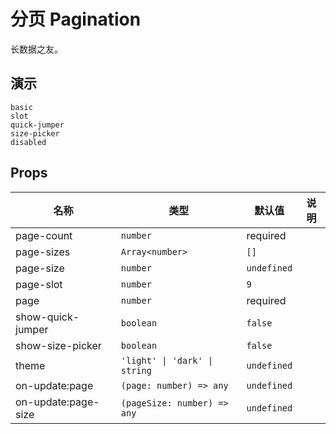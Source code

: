 # 分页 Pagination

<!--single-column-->

长数据之友。

## 演示

```demo
basic
slot
quick-jumper
size-picker
disabled
```

## Props

| 名称                | 类型                          | 默认值      | 说明 |
| ------------------- | ----------------------------- | ----------- | ---- |
| page-count          | `number`                      | required    |      |
| page-sizes          | `Array<number>`               | `[]`        |      |
| page-size           | `number`                      | `undefined` |      |
| page-slot           | `number`                      | `9`         |      |
| page                | `number`                      | required    |      |
| show-quick-jumper   | `boolean`                     | `false`     |      |
| show-size-picker    | `boolean`                     | `false`     |      |
| theme               | `'light' \| 'dark' \| string` | `undefined` |      |
| on-update:page      | `(page: number) => any`       | `undefined` |      |
| on-update:page-size | `(pageSize: number) => any`   | `undefined` |      |
